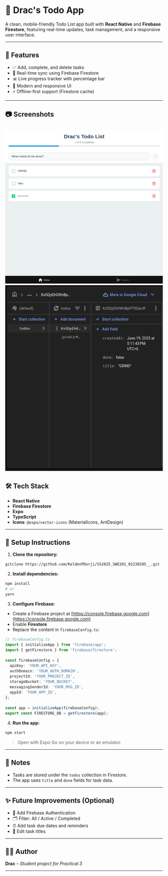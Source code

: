 # 📝 Drac's Todo App

A clean, mobile-friendly Todo List app built with **React Native** and **Firebase Firestore**, featuring real-time updates, task management, and a responsive user interface.

---

## 🚀 Features

* ✅ Add, complete, and delete tasks
* 🔁 Real-time sync using Firebase Firestore
* 📊 Live progress tracker with percentage bar
* 🎨 Modern and responsive UI
* ⚡ Offline-first support (Firestore cache)

---

## 📷 Screenshots
![alt text](image.png)
![alt text](image-1.png)
---

## 🛠️ Tech Stack

* **React Native**
* **Firebase Firestore**
* **Expo**
* **TypeScript**
* **Icons**: `@expo/vector-icons` (MaterialIcons, AntDesign)

---

## 🔧 Setup Instructions

1. **Clone the repository:**

```bash
gitclone https://github.com/KeldenPDorji/SS2025_SWE201_02230285__.git
```

2. **Install dependencies:**

```bash
npm install
# or
yarn
```

3. **Configure Firebase:**

* Create a Firebase project at [https://console.firebase.google.com](https://console.firebase.google.com)
* Enable **Firestore**
* Replace the content in `firebaseConfig.ts`:

```ts
// firebaseConfig.ts
import { initializeApp } from 'firebase/app';
import { getFirestore } from 'firebase/firestore';

const firebaseConfig = {
  apiKey: 'YOUR_API_KEY',
  authDomain: 'YOUR_AUTH_DOMAIN',
  projectId: 'YOUR_PROJECT_ID',
  storageBucket: 'YOUR_BUCKET',
  messagingSenderId: 'YOUR_MSG_ID',
  appId: 'YOUR_APP_ID',
};

const app = initializeApp(firebaseConfig);
export const FIRESTORE_DB = getFirestore(app);
```

4. **Run the app:**

```bash
npm start
```

> Open with Expo Go on your device or an emulator.

---

## 📌 Notes

* Tasks are stored under the `todos` collection in Firestore.
* The app uses `title` and `done` fields for task data.

---

## ✨ Future Improvements (Optional)

* 🔐 Add Firebase Authentication
* 🗂️ Filter: All / Active / Completed
* ⏰ Add task due dates and reminders
* 📝 Edit task titles

---

## 👨‍💻 Author

**Drac** – *Student project for Practical 3*

---